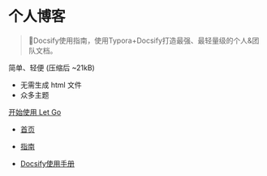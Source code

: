 <!-- _coverpage.md -->

# 个人博客 

> 💪Docsify使用指南，使用Typora+Docsify打造最强、最轻量级的个人&团队文档。

 简单、轻便 (压缩后 ~21kB)
- 无需生成 html 文件
- 众多主题


[开始使用 Let Go](/README.md)

* [首页](/)
* [指南](ubuntu操作记录)

* [Docsify使用手册](../Docsify使用手册)